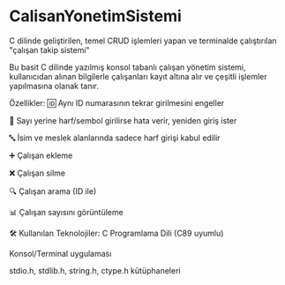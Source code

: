 # CalisanYonetimSistemi
C dilinde geliştirilen, temel CRUD işlemleri yapan ve terminalde çalıştırılan "çalışan takip sistemi"

Bu basit C dilinde yazılmış konsol tabanlı çalışan yönetim sistemi, kullanıcıdan alınan bilgilerle çalışanları kayıt altına alır ve çeşitli işlemler yapılmasına olanak tanır.

 Özellikler:
🆔 Aynı ID numarasının tekrar girilmesini engeller

🔢 Sayı yerine harf/sembol girilirse hata verir, yeniden giriş ister

🔤 İsim ve meslek alanlarında sadece harf girişi kabul edilir

➕ Çalışan ekleme

❌ Çalışan silme

🔍 Çalışan arama (ID ile)

📊 Çalışan sayısını görüntüleme


🛠️ Kullanılan Teknolojiler:
C Programlama Dili (C89 uyumlu)

Konsol/Terminal uygulaması

stdio.h, stdlib.h, string.h, ctype.h kütüphaneleri
